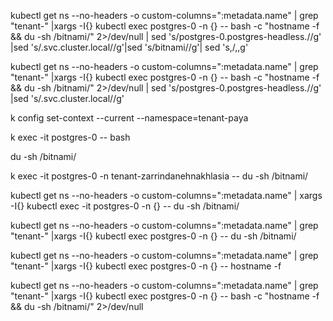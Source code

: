 kubectl get ns --no-headers -o custom-columns=":metadata.name"  | grep "tenant-" |xargs -I{} kubectl exec  postgres-0 -n {} --  bash -c "hostname -f && du -sh /bitnami/" 2>/dev/null | sed 's/postgres-0.postgres-headless.//g' |sed 's/.svc.cluster.local//g'|sed 's/bitnami//g'| sed 's,/,,g'

kubectl get ns --no-headers -o custom-columns=":metadata.name"  | grep "tenant-" |xargs -I{} kubectl exec  postgres-0 -n {} --  bash -c "hostname -f && du -sh /bitnami/" 2>/dev/null | sed 's/postgres-0.postgres-headless.//g' |sed 's/.svc.cluster.local//g'

k config set-context --current --namespace=tenant-paya

k exec -it  postgres-0 -- bash

du -sh /bitnami/

k exec -it  postgres-0 -n tenant-zarrindanehnakhlasia -- du -sh /bitnami/ 


kubectl get ns --no-headers -o custom-columns=":metadata.name"  | xargs -I{} kubectl exec -it  postgres-0 -n {} -- du -sh /bitnami/ 

kubectl get ns --no-headers -o custom-columns=":metadata.name"  | grep "tenant-" |xargs -I{} kubectl exec  postgres-0 -n {} -- du -sh /bitnami/

kubectl get ns --no-headers -o custom-columns=":metadata.name"  | grep "tenant-" |xargs -I{} kubectl exec  postgres-0 -n {} -- hostname -f

kubectl get ns --no-headers -o custom-columns=":metadata.name"  | grep "tenant-" |xargs -I{} kubectl exec  postgres-0 -n {} --  bash -c "hostname -f && du -sh /bitnami/" 2>/dev/null

